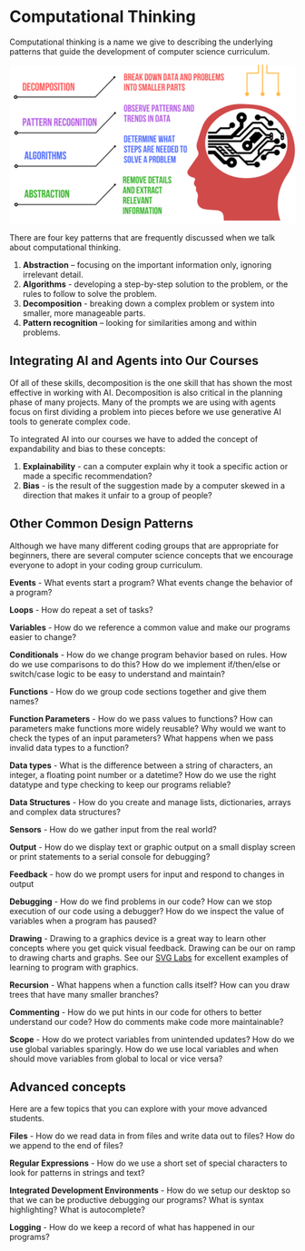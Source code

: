 # Computational Thinking

Computational thinking is a name we give to describing the underlying patterns that guide the development of computer science curriculum.

![](../img/computational-thinking.png)

There are four key patterns that are frequently discussed when we talk about computational thinking.

1. **Abstraction** – focusing on the important information only, ignoring irrelevant detail.
2. **Algorithms** - developing a step-by-step solution to the problem, or the rules to follow to solve the problem.
3. **Decomposition** - breaking down a complex problem or system into smaller, more manageable parts.
4. **Pattern recognition** – looking for similarities among and within problems.

## Integrating AI and Agents into Our Courses

Of all of these skills, decomposition is the one skill that has
shown the most effective in working with AI.  Decomposition is also
critical in the planning phase of many projects.  Many of the
prompts we are using with agents focus on first dividing a problem into pieces before we use generative AI tools to generate complex code.

To integrated AI into our courses we have to added the concept of expandability and bias to these concepts:

1. **Explainability** - can a computer explain why it took a specific action or made a specific recommendation?
2. **Bias** - is the result of the suggestion made by a computer skewed in a direction that makes it unfair to a group of people?


## Other Common Design Patterns

Although we have many different coding groups that are appropriate for beginners, there are several computer science concepts that we encourage everyone to adopt in your coding group curriculum.

**Events** - What events start a program?  What events change the behavior of a program?

**Loops** - How do repeat a set of tasks?

**Variables** - How do we reference a common value and make our programs easier to change?

**Conditionals** - How do we change program behavior based on rules.  How do we use comparisons to do this?  How do we implement if/then/else or switch/case logic to be easy to understand and maintain?

**Functions** - How do we group code sections together and give them names?

**Function Parameters** - How do we pass values to functions? How can parameters make functions more widely reusable? Why would we want to check the types of an input parameters?  What happens when we pass invalid data types to a function?

**Data types** - What is the difference between a string of characters, an integer, a floating point number or a datetime?  How do we use the right datatype and type checking to keep our programs reliable?

**Data Structures** - How do you create and manage lists, dictionaries, arrays and complex data structures?

**Sensors** - How do we gather input from the real world?

**Output** - How do we display text or graphic output on a small display screen or print statements to a serial console for debugging?

**Feedback** - how do we prompt users for input and respond to changes in output

**Debugging** - How do we find problems in our code?  How can we stop execution of our code using a debugger?  How do we inspect the value of variables when a program has paused?

**Drawing** - Drawing to a graphics device is a great way to learn other concepts where you get quick visual feedback.  Drawing can be our on ramp to drawing charts and graphs.  See our [SVG Labs](http://www.coderdojotc.org/web-ux/svg/01-intro/) for excellent examples of learning to program with graphics.

**Recursion** - What happens when a function calls itself?  How can you draw trees that have many smaller branches?

**Commenting** - How do we put hints in our code for others to better understand our code?  How do comments make code more maintainable?

**Scope** - How do we protect variables from unintended updates?  How do we use global variables sparingly.  How do we use local variables and when should move variables from global to local or vice versa?

## Advanced concepts
Here are a few topics that you can explore with your move advanced students.

**Files** - How do we read data in from files and write data out to files?  How do we append to the end of files?

**Regular Expressions** - How do we use a short set of special characters to look for patterns in strings and text?

**Integrated Development Environments** - How do we setup our desktop so that we can be productive debugging our programs?  What is syntax highlighting?  What is autocomplete?

**Logging** - How do we keep a record of what has happened in our programs?